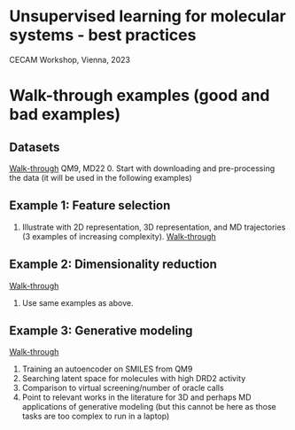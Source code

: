 # Unsupervised learning for molecular systems - best practices
CECAM Workshop, Vienna, 2023

# Walk-through examples (good and bad examples)

## Datasets
[Walk-through](./walk-throughs/0-Acquire-Data.md)
QM9, MD22
0. Start with downloading and pre-processing the data (it will be used in the following examples)
## Example 1: Feature selection
1. Illustrate with 2D representation, 3D representation, and MD trajectories (3 examples of increasing complexity).
[Walk-through](./walk-throughs/1-Feature-Selection.md)
## Example 2: Dimensionality reduction
[Walk-through](./walk-throughs/2-Dimensionality-Reduction.md)
1. Use same examples as above.
## Example 3: Generative modeling
[Walk-through](./walk-throughs/3-Generative-Modeling.md)
1. Training an autoencoder on SMILES from QM9
2. Searching latent space for molecules with high DRD2 activity
3. Comparison to virtual screening/number of oracle calls
4. Point to relevant works in the literature for 3D and perhaps MD applications of generative modeling (but this cannot be here as those tasks are too complex to run in a laptop)
